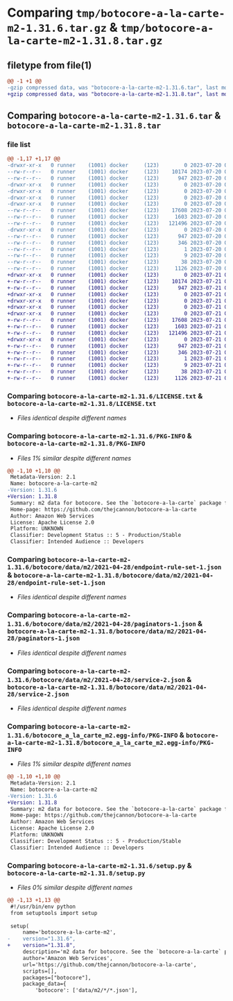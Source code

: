 # Comparing `tmp/botocore-a-la-carte-m2-1.31.6.tar.gz` & `tmp/botocore-a-la-carte-m2-1.31.8.tar.gz`

## filetype from file(1)

```diff
@@ -1 +1 @@
-gzip compressed data, was "botocore-a-la-carte-m2-1.31.6.tar", last modified: Thu Jul 20 01:20:32 2023, max compression
+gzip compressed data, was "botocore-a-la-carte-m2-1.31.8.tar", last modified: Fri Jul 21 01:21:42 2023, max compression
```

## Comparing `botocore-a-la-carte-m2-1.31.6.tar` & `botocore-a-la-carte-m2-1.31.8.tar`

### file list

```diff
@@ -1,17 +1,17 @@
-drwxr-xr-x   0 runner    (1001) docker     (123)        0 2023-07-20 01:20:32.586792 botocore-a-la-carte-m2-1.31.6/
--rw-r--r--   0 runner    (1001) docker     (123)    10174 2023-07-20 01:20:32.000000 botocore-a-la-carte-m2-1.31.6/LICENSE.txt
--rw-r--r--   0 runner    (1001) docker     (123)      947 2023-07-20 01:20:32.586792 botocore-a-la-carte-m2-1.31.6/PKG-INFO
-drwxr-xr-x   0 runner    (1001) docker     (123)        0 2023-07-20 01:20:32.582791 botocore-a-la-carte-m2-1.31.6/botocore/
-drwxr-xr-x   0 runner    (1001) docker     (123)        0 2023-07-20 01:20:32.582791 botocore-a-la-carte-m2-1.31.6/botocore/data/
-drwxr-xr-x   0 runner    (1001) docker     (123)        0 2023-07-20 01:20:32.582791 botocore-a-la-carte-m2-1.31.6/botocore/data/m2/
-drwxr-xr-x   0 runner    (1001) docker     (123)        0 2023-07-20 01:20:32.582791 botocore-a-la-carte-m2-1.31.6/botocore/data/m2/2021-04-28/
--rw-r--r--   0 runner    (1001) docker     (123)    17608 2023-07-20 01:19:55.000000 botocore-a-la-carte-m2-1.31.6/botocore/data/m2/2021-04-28/endpoint-rule-set-1.json
--rw-r--r--   0 runner    (1001) docker     (123)     1603 2023-07-20 01:19:55.000000 botocore-a-la-carte-m2-1.31.6/botocore/data/m2/2021-04-28/paginators-1.json
--rw-r--r--   0 runner    (1001) docker     (123)   121496 2023-07-20 01:19:55.000000 botocore-a-la-carte-m2-1.31.6/botocore/data/m2/2021-04-28/service-2.json
-drwxr-xr-x   0 runner    (1001) docker     (123)        0 2023-07-20 01:20:32.586792 botocore-a-la-carte-m2-1.31.6/botocore_a_la_carte_m2.egg-info/
--rw-r--r--   0 runner    (1001) docker     (123)      947 2023-07-20 01:20:32.000000 botocore-a-la-carte-m2-1.31.6/botocore_a_la_carte_m2.egg-info/PKG-INFO
--rw-r--r--   0 runner    (1001) docker     (123)      346 2023-07-20 01:20:32.000000 botocore-a-la-carte-m2-1.31.6/botocore_a_la_carte_m2.egg-info/SOURCES.txt
--rw-r--r--   0 runner    (1001) docker     (123)        1 2023-07-20 01:20:32.000000 botocore-a-la-carte-m2-1.31.6/botocore_a_la_carte_m2.egg-info/dependency_links.txt
--rw-r--r--   0 runner    (1001) docker     (123)        9 2023-07-20 01:20:32.000000 botocore-a-la-carte-m2-1.31.6/botocore_a_la_carte_m2.egg-info/top_level.txt
--rw-r--r--   0 runner    (1001) docker     (123)       38 2023-07-20 01:20:32.586792 botocore-a-la-carte-m2-1.31.6/setup.cfg
--rw-r--r--   0 runner    (1001) docker     (123)     1126 2023-07-20 01:20:32.000000 botocore-a-la-carte-m2-1.31.6/setup.py
+drwxr-xr-x   0 runner    (1001) docker     (123)        0 2023-07-21 01:21:42.199308 botocore-a-la-carte-m2-1.31.8/
+-rw-r--r--   0 runner    (1001) docker     (123)    10174 2023-07-21 01:21:42.000000 botocore-a-la-carte-m2-1.31.8/LICENSE.txt
+-rw-r--r--   0 runner    (1001) docker     (123)      947 2023-07-21 01:21:42.199308 botocore-a-la-carte-m2-1.31.8/PKG-INFO
+drwxr-xr-x   0 runner    (1001) docker     (123)        0 2023-07-21 01:21:42.199308 botocore-a-la-carte-m2-1.31.8/botocore/
+drwxr-xr-x   0 runner    (1001) docker     (123)        0 2023-07-21 01:21:42.199308 botocore-a-la-carte-m2-1.31.8/botocore/data/
+drwxr-xr-x   0 runner    (1001) docker     (123)        0 2023-07-21 01:21:42.199308 botocore-a-la-carte-m2-1.31.8/botocore/data/m2/
+drwxr-xr-x   0 runner    (1001) docker     (123)        0 2023-07-21 01:21:42.199308 botocore-a-la-carte-m2-1.31.8/botocore/data/m2/2021-04-28/
+-rw-r--r--   0 runner    (1001) docker     (123)    17608 2023-07-21 01:21:06.000000 botocore-a-la-carte-m2-1.31.8/botocore/data/m2/2021-04-28/endpoint-rule-set-1.json
+-rw-r--r--   0 runner    (1001) docker     (123)     1603 2023-07-21 01:21:06.000000 botocore-a-la-carte-m2-1.31.8/botocore/data/m2/2021-04-28/paginators-1.json
+-rw-r--r--   0 runner    (1001) docker     (123)   121496 2023-07-21 01:21:06.000000 botocore-a-la-carte-m2-1.31.8/botocore/data/m2/2021-04-28/service-2.json
+drwxr-xr-x   0 runner    (1001) docker     (123)        0 2023-07-21 01:21:42.199308 botocore-a-la-carte-m2-1.31.8/botocore_a_la_carte_m2.egg-info/
+-rw-r--r--   0 runner    (1001) docker     (123)      947 2023-07-21 01:21:42.000000 botocore-a-la-carte-m2-1.31.8/botocore_a_la_carte_m2.egg-info/PKG-INFO
+-rw-r--r--   0 runner    (1001) docker     (123)      346 2023-07-21 01:21:42.000000 botocore-a-la-carte-m2-1.31.8/botocore_a_la_carte_m2.egg-info/SOURCES.txt
+-rw-r--r--   0 runner    (1001) docker     (123)        1 2023-07-21 01:21:42.000000 botocore-a-la-carte-m2-1.31.8/botocore_a_la_carte_m2.egg-info/dependency_links.txt
+-rw-r--r--   0 runner    (1001) docker     (123)        9 2023-07-21 01:21:42.000000 botocore-a-la-carte-m2-1.31.8/botocore_a_la_carte_m2.egg-info/top_level.txt
+-rw-r--r--   0 runner    (1001) docker     (123)       38 2023-07-21 01:21:42.199308 botocore-a-la-carte-m2-1.31.8/setup.cfg
+-rw-r--r--   0 runner    (1001) docker     (123)     1126 2023-07-21 01:21:42.000000 botocore-a-la-carte-m2-1.31.8/setup.py
```

### Comparing `botocore-a-la-carte-m2-1.31.6/LICENSE.txt` & `botocore-a-la-carte-m2-1.31.8/LICENSE.txt`

 * *Files identical despite different names*

### Comparing `botocore-a-la-carte-m2-1.31.6/PKG-INFO` & `botocore-a-la-carte-m2-1.31.8/PKG-INFO`

 * *Files 1% similar despite different names*

```diff
@@ -1,10 +1,10 @@
 Metadata-Version: 2.1
 Name: botocore-a-la-carte-m2
-Version: 1.31.6
+Version: 1.31.8
 Summary: m2 data for botocore. See the `botocore-a-la-carte` package for more info.
 Home-page: https://github.com/thejcannon/botocore-a-la-carte
 Author: Amazon Web Services
 License: Apache License 2.0
 Platform: UNKNOWN
 Classifier: Development Status :: 5 - Production/Stable
 Classifier: Intended Audience :: Developers
```

### Comparing `botocore-a-la-carte-m2-1.31.6/botocore/data/m2/2021-04-28/endpoint-rule-set-1.json` & `botocore-a-la-carte-m2-1.31.8/botocore/data/m2/2021-04-28/endpoint-rule-set-1.json`

 * *Files identical despite different names*

### Comparing `botocore-a-la-carte-m2-1.31.6/botocore/data/m2/2021-04-28/paginators-1.json` & `botocore-a-la-carte-m2-1.31.8/botocore/data/m2/2021-04-28/paginators-1.json`

 * *Files identical despite different names*

### Comparing `botocore-a-la-carte-m2-1.31.6/botocore/data/m2/2021-04-28/service-2.json` & `botocore-a-la-carte-m2-1.31.8/botocore/data/m2/2021-04-28/service-2.json`

 * *Files identical despite different names*

### Comparing `botocore-a-la-carte-m2-1.31.6/botocore_a_la_carte_m2.egg-info/PKG-INFO` & `botocore-a-la-carte-m2-1.31.8/botocore_a_la_carte_m2.egg-info/PKG-INFO`

 * *Files 1% similar despite different names*

```diff
@@ -1,10 +1,10 @@
 Metadata-Version: 2.1
 Name: botocore-a-la-carte-m2
-Version: 1.31.6
+Version: 1.31.8
 Summary: m2 data for botocore. See the `botocore-a-la-carte` package for more info.
 Home-page: https://github.com/thejcannon/botocore-a-la-carte
 Author: Amazon Web Services
 License: Apache License 2.0
 Platform: UNKNOWN
 Classifier: Development Status :: 5 - Production/Stable
 Classifier: Intended Audience :: Developers
```

### Comparing `botocore-a-la-carte-m2-1.31.6/setup.py` & `botocore-a-la-carte-m2-1.31.8/setup.py`

 * *Files 0% similar despite different names*

```diff
@@ -1,13 +1,13 @@
 #!/usr/bin/env python
 from setuptools import setup
 
 setup(
     name='botocore-a-la-carte-m2',
-    version="1.31.6",
+    version="1.31.8",
     description='m2 data for botocore. See the `botocore-a-la-carte` package for more info.',
     author='Amazon Web Services',
     url='https://github.com/thejcannon/botocore-a-la-carte',
     scripts=[],
     packages=["botocore"],
     package_data={
         'botocore': ['data/m2/*/*.json'],
```

